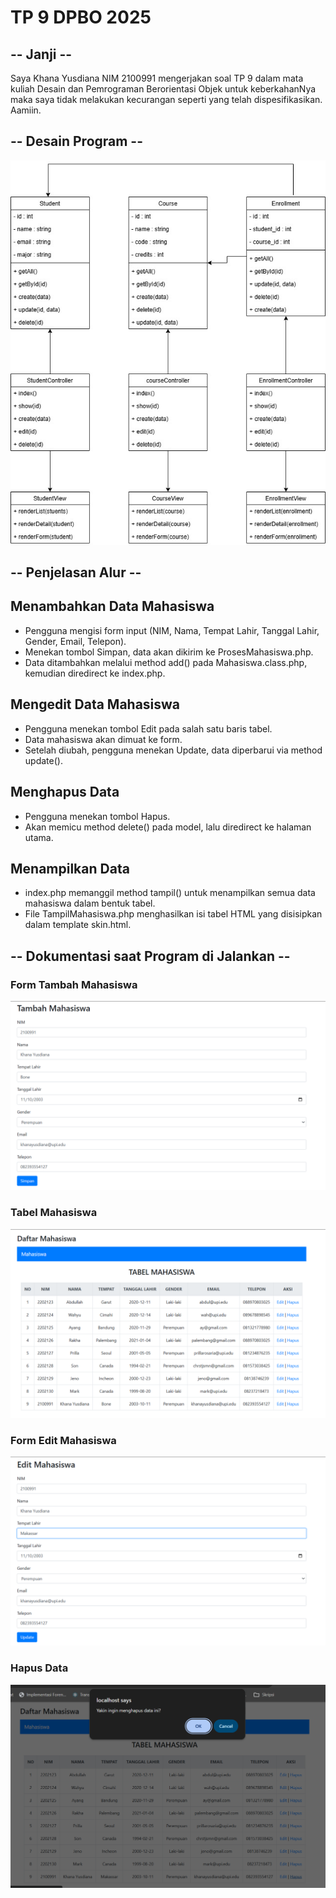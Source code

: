 # TP 9 DPBO 2025

## -- Janji --

Saya Khana Yusdiana NIM 2100991 mengerjakan soal TP 9 dalam mata kuliah Desain dan Pemrograman Berorientasi Objek untuk keberkahanNya maka saya tidak melakukan kecurangan seperti yang telah dispesifikasikan. Aamiin.

## -- Desain Program --

![1](https://github.com/marimoo0/TP9DPBO2025C2/blob/9d1f971939687ecc292dfc4217f916d09e58cc5d/desain%20program.jpg)

## -- Penjelasan Alur --

## Menambahkan Data Mahasiswa

- Pengguna mengisi form input (NIM, Nama, Tempat Lahir, Tanggal Lahir, Gender, Email, Telepon).
- Menekan tombol Simpan, data akan dikirim ke ProsesMahasiswa.php.
- Data ditambahkan melalui method add() pada Mahasiswa.class.php, kemudian diredirect ke index.php.

## Mengedit Data Mahasiswa

- Pengguna menekan tombol Edit pada salah satu baris tabel.
- Data mahasiswa akan dimuat ke form.
- Setelah diubah, pengguna menekan Update, data diperbarui via method update().

## Menghapus Data

- Pengguna menekan tombol Hapus.
- Akan memicu method delete() pada model, lalu diredirect ke halaman utama.

## Menampilkan Data

- index.php memanggil method tampil() untuk menampilkan semua data mahasiswa dalam bentuk tabel.
- File TampilMahasiswa.php menghasilkan isi tabel HTML yang disisipkan dalam template skin.html.

## -- Dokumentasi saat Program di Jalankan --

### Form Tambah Mahasiswa

![1](https://github.com/marimoo0/TP9DPBO2025C2/blob/7449db430ef6bba34e59481edc73bc244795a537/ss/Screenshot_1.png)

### Tabel Mahasiswa

![1](https://github.com/marimoo0/TP9DPBO2025C2/blob/7449db430ef6bba34e59481edc73bc244795a537/ss/Screenshot_2.png)

### Form Edit Mahasiswa

![1](https://github.com/marimoo0/TP9DPBO2025C2/blob/7449db430ef6bba34e59481edc73bc244795a537/ss/Screenshot_3.png)

### Hapus Data

![1](https://github.com/marimoo0/TP9DPBO2025C2/blob/7449db430ef6bba34e59481edc73bc244795a537/ss/Screenshot_4.png)
